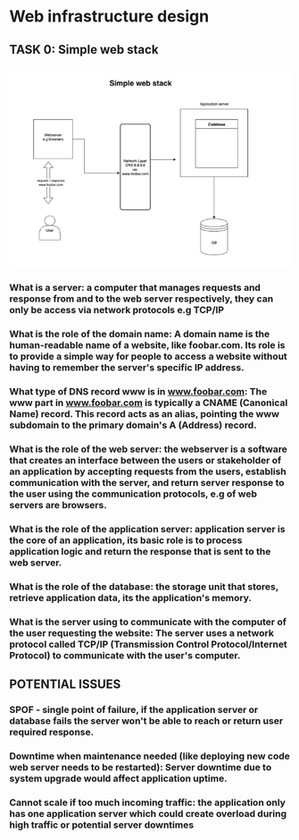 
# Web infrastructure design
## TASK 0: Simple web stack

![Simple web stack diagram](Simple-web-stack.png "Simple web stack architecture")

### What is a server: a computer that manages requests and response from and to the web server respectively, they can only be access via network protocols e.g TCP/IP

### What is the role of the domain name: A domain name is the human-readable name of a website, like foobar.com. Its role is to provide a simple way for people to access a website without having to remember the server's specific IP address.

### What type of DNS record www is in www.foobar.com: The www part in www.foobar.com is typically a CNAME (Canonical Name) record. This record acts as an alias, pointing the www subdomain to the primary domain's A (Address) record.

### What is the role of the web server: the webserver is a software that creates an interface between the users or stakeholder of an application by accepting requests from the users, establish communication with the server, and return server response to the user using the communication protocols, e.g of web servers are browsers.

### What is the role of the application server: application server is the core of an application, its basic role is to process application logic and return the response that is sent to the web server.

### What is the role of the database: the storage unit that stores, retrieve application data, its the application's memory.

### What is the server using to communicate with the computer of the user requesting the website: The server uses a network protocol called TCP/IP (Transmission Control Protocol/Internet Protocol) to communicate with the user's computer. 

## POTENTIAL ISSUES
### SPOF - single point of failure, if the application server or database fails the server won't be able to reach or return user required response.
### Downtime when maintenance needed (like deploying new code web server needs to be restarted): Server downtime due to system upgrade would affect application uptime.
### Cannot scale if too much incoming traffic: the application only has one application server which could create overload during high traffic or potential server downtimes
